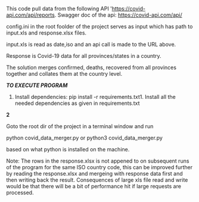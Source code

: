 This code pull data from the following API 'https://covid-api.com/api/reports. 
Swagger doc of the api: https://covid-api.com/api/


config.ini in the root foolder of the project serves as input which has path to input.xls and response.xlsx files. 

input.xls is read as date,iso and an api call is made to the URL above. 

Response is Covid-19 data for all provinces/states in a country. 

The solution merges confirmed, deaths, recovered from all provinces together and collates them at the country level. 


***TO EXECUTE PROGRAM***


1. Install dependencies:
       pip install -r requirements.txt1. Install all the needed dependencies as given in requirements.txt

**2**
 
Goto the root dir of the project in a terminal window and run

python covid_data_merger.py 
or
python3 covid_data_merger.py 

based on what python is installed on the machine. 


Note: The rows in the response.xlsx is not appened to on subsequent runs of the program for the same ISO country code, this can be improved further by reading the response.xlsx and mergeing with response data first and then writing back the result. Consequences of large xls file read and write would be that there will be a bit of performance hit if large requests are processed. 

